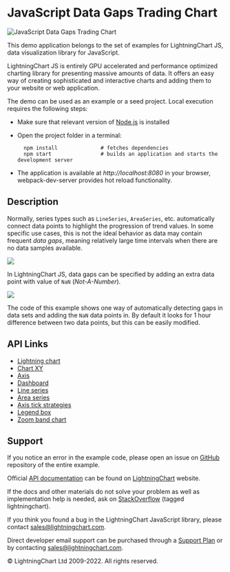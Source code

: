 # JavaScript Data Gaps Trading Chart

![JavaScript Data Gaps Trading Chart](dataGaps-darkGold.png)

This demo application belongs to the set of examples for LightningChart JS, data visualization library for JavaScript.

LightningChart JS is entirely GPU accelerated and performance optimized charting library for presenting massive amounts of data. It offers an easy way of creating sophisticated and interactive charts and adding them to your website or web application.

The demo can be used as an example or a seed project. Local execution requires the following steps:

-   Make sure that relevant version of [Node.js](https://nodejs.org/en/download/) is installed
-   Open the project folder in a terminal:

          npm install              # fetches dependencies
          npm start                # builds an application and starts the development server

-   The application is available at _http://localhost:8080_ in your browser, webpack-dev-server provides hot reload functionality.


## Description

Normally, series types such as `LineSeries`, `AreaSeries`, etc. automatically connect data points to highlight the progression of trend values. In some specific use cases, this is not the ideal behavior as data may contain frequent _data gaps_, meaning relatively large time intervals when there are no data samples available.

[//]: # 'IMPORTANT: The assets will not show before README.md is built - relative path is different!'

![](./assets/pic1.png)

In LightningChart JS, data gaps can be specified by adding an extra data point with value of `NaN` (_Not-A-Number_).

[//]: # 'IMPORTANT: The assets will not show before README.md is built - relative path is different!'

![](./assets/pic2.png)

The code of this example shows one way of automatically detecting gaps in data sets and adding the `NaN` data points in. By default it looks for 1 hour difference between two data points, but this can be easily modified.


## API Links

* [Lightning chart]
* [Chart XY]
* [Axis]
* [Dashboard]
* [Line series]
* [Area series]
* [Axis tick strategies]
* [Legend box]
* [Zoom band chart]


## Support

If you notice an error in the example code, please open an issue on [GitHub][0] repository of the entire example.

Official [API documentation][1] can be found on [LightningChart][2] website.

If the docs and other materials do not solve your problem as well as implementation help is needed, ask on [StackOverflow][3] (tagged lightningchart).

If you think you found a bug in the LightningChart JavaScript library, please contact sales@lightningchart.com.

Direct developer email support can be purchased through a [Support Plan][4] or by contacting sales@lightningchart.com.

[0]: https://github.com/Arction/
[1]: https://lightningchart.com/lightningchart-js-api-documentation/
[2]: https://lightningchart.com
[3]: https://stackoverflow.com/questions/tagged/lightningchart
[4]: https://lightningchart.com/support-services/

© LightningChart Ltd 2009-2022. All rights reserved.


[Lightning chart]: https://lightningchart.com/js-charts/api-documentation/v7.1.0/functions/lightningChart-1.html
[Chart XY]: https://lightningchart.com/js-charts/api-documentation/v7.1.0/classes/ChartXY.html
[Axis]: https://lightningchart.com/js-charts/api-documentation/v7.1.0/classes/Axis.html
[Dashboard]: https://lightningchart.com/js-charts/api-documentation/v7.1.0/classes/Dashboard.html
[Line series]: https://lightningchart.com/js-charts/api-documentation/v7.1.0/classes/LineSeries.html
[Area series]: https://lightningchart.com/js-charts/api-documentation/v7.1.0/classes/AreaSeriesPositive.html
[Axis tick strategies]: https://lightningchart.com/js-charts/api-documentation/v7.1.0/variables/AxisTickStrategies.html
[Legend box]: https://lightningchart.com/js-charts/api-documentation/v7.1.0/classes/Chart.html#addLegendBox
[Zoom band chart]: https://lightningchart.com/js-charts/api-documentation/v7.1.0/classes/ZoomBandChart.html

